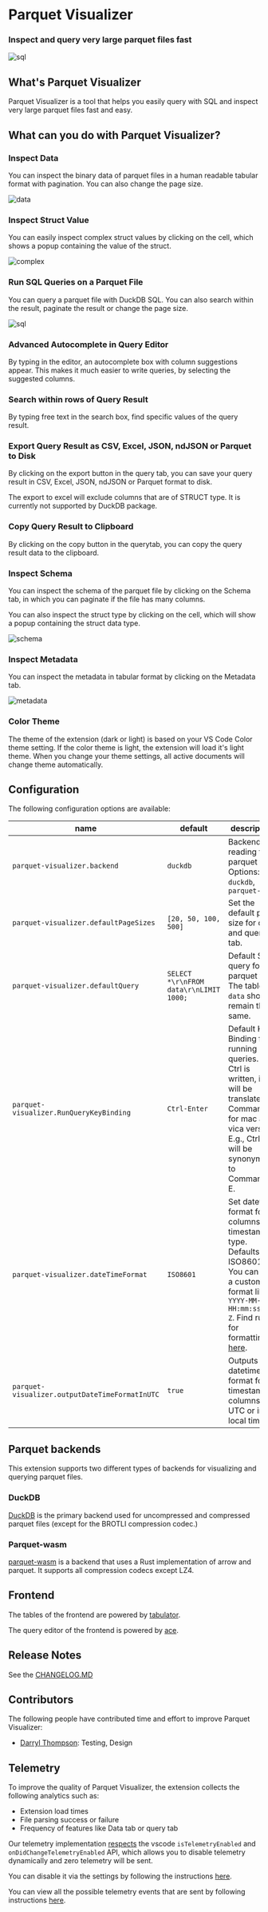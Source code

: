 # Parquet Visualizer

### Inspect and query very large parquet files fast
![sql](media/sql.gif)

## What's Parquet Visualizer
Parquet Visualizer is a tool that helps you easily query with SQL and inspect very large parquet files fast and easy.

## What can you do with Parquet Visualizer?
### Inspect Data
You can inspect the binary data of parquet files in a human readable tabular format with pagination. You can also change the page size.

![data](media/inspect_data.gif)

### Inspect Struct Value
You can easily inspect complex struct values by clicking on the cell, which shows a popup containing the value of the struct.

![complex](media/inspect_complex.gif)

### Run SQL Queries on a Parquet File
You can query a parquet file with DuckDB SQL. You can also search within the result, paginate the result or change the page size. 

![sql](media/sql.gif)

### Advanced Autocomplete in Query Editor
By typing in the editor, an autocomplete box with column suggestions appear. This makes it much easier to write queries, by selecting the suggested columns.

### Search within rows of Query Result
By typing free text in the search box, find specific values of the query result.

### Export Query Result as CSV, Excel, JSON, ndJSON or Parquet to Disk
By clicking on the export button in the query tab, you can save your query result in CSV, Excel, JSON, ndJSON or Parquet format to disk.

The export to excel will exclude columns that are of STRUCT type. It is currently not supported by DuckDB package.

### Copy Query Result to Clipboard
By clicking on the copy button in the querytab, you can copy the query result data to the clipboard.

### Inspect Schema
You can inspect the schema of the parquet file by clicking on the Schema tab, in which you can paginate if the file has many columns.

You can also inspect the struct type by clicking on the cell, which will show a popup containing the struct data type.

![schema](media/inspect_schema.gif)

### Inspect Metadata
You can inspect the metadata in tabular format by clicking on the Metadata tab.

![metadata](media/inspect_metadata.gif)

### Color Theme
The theme of the extension (dark or light) is based on your VS Code Color theme setting. If the color theme is light, the extension will load it's light theme. When you change your theme settings, all active documents will change theme automatically.

## Configuration
The following configuration options are available:

|name|default|description|
|----|-------|-----------|
|`parquet-visualizer.backend`|`duckdb`| Backend for reading the parquet file. Options: `duckdb`, `parquet-wasm`|
|`parquet-visualizer.defaultPageSizes`|`[20, 50, 100, 500]`|Set the default page size for data and query tab.|
|`parquet-visualizer.defaultQuery`|`SELECT *\r\nFROM data\r\nLIMIT 1000;`|Default SQL query for parquet file. The table `data` should remain the same.|
|`parquet-visualizer.RunQueryKeyBinding`|`Ctrl-Enter`|Default Key Binding for running queries. If Ctrl is written, it will be translated to Command for mac and vica versa. E.g., Ctrl-E will be synonymous to Command-E.|
|`parquet-visualizer.dateTimeFormat`|`ISO8601`|Set datetime format for columns of timestamp type. Defaults to ISO8601. You can set a custom format like `YYYY-MM-DD HH:mm:ss.SSS Z`. Find rules for formatting [here](https://www.npmjs.com/package/date-and-time#formatdateobj-arg-utc).|
|`parquet-visualizer.outputDateTimeFormatInUTC`|`true`|Outputs the datetime format for timestamp columns in UTC or in local time.|


## Parquet backends
This extension supports two different types of backends for visualizing and querying parquet files.

### DuckDB
[DuckDB](https://duckdb.org/docs/index) is the primary backend used for uncompressed and compressed parquet files (except for the BROTLI compression codec.)

### Parquet-wasm
[parquet-wasm](https://kylebarron.dev/parquet-wasm) is a backend that uses a Rust implementation of arrow and parquet. It supports all compression codecs except LZ4.

## Frontend
The tables of the frontend are powered by [tabulator](https://tabulator.info/).

The query editor of the frontend is powered by [ace](https://github.com/ajaxorg/ace).


## Release Notes
See the [CHANGELOG.MD](CHANGELOG.md)

## Contributors
The following people have contributed time and effort to improve Parquet Visualizer:
- [Darryl Thompson](https://github.com/darrylthom): Testing, Design

## Telemetry
To improve the quality of Parquet Visualizer, the extension collects the following analytics such as:
- Extension load times
- File parsing success or failure
- Frequency of features like Data tab or query tab

Our telemetry implementation [respects](https://code.visualstudio.com/api/extension-guides/telemetry#dos-and-donts) the vscode `isTelemetryEnabled` and `onDidChangeTelemetryEnabled` API, which allows you to disable telemetry dynamically and zero telemetry will be sent. 

You can disable it via the settings by following the instructions [here](https://code.visualstudio.com/docs/supporting/FAQ#_how-to-disable-telemetry-reporting).

You can view all the possible telemetry events that are sent by following instructions [here](https://code.visualstudio.com/docs/getstarted/telemetry#_viewing-all-telemetry-events).
